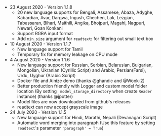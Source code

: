 
- 23 August 2020 - Version 1.1.8
    - 20 new language supports for Bengali, Assamese, Abaza, Adyghe, Kabardian, Avar,
    Dargwa, Ingush, Chechen, Lak, Lezgian, Tabassaran, Bihari, Maithili, Angika,
    Bhojpuri, Magahi, Nagpuri, Newari, Goan Konkani
    - Support RGBA input format
    - Add `min_size` argument for `readtext`: for filtering out small text box
- 10 August 2020 - Version 1.1.7
    - New language support for Tamil
    - Temporary fix for memory leakage on CPU mode
- 4 August 2020 - Version 1.1.6
    - New language support for Russian, Serbian, Belarusian, Bulgarian, Mongolian, Ukranian (Cyrillic Script) and Arabic, Persian(Farsi), Urdu, Uyghur (Arabic Script)
    - Docker file and Ainize demo (thanks @ghandic and @Wook-2)
    - Better production friendly with Logger and custom model folder location (By setting ` model_storage_directory` when create `Reader` instance) (thanks @jpotter)
    - Model files are now downloaded from github's releases
    - readtext can now accept grayscale image
- 24 July 2020 - Version 1.1.5
    - New language support for Hindi, Marathi, Nepali (Devanagari Script)
    - Automatic word merging into paragraph (Use this feature by setting `readtext`'s parameter `'paragraph' = True`)
